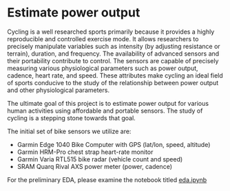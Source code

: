# Estimate power output

Cycling is a well researched sports primarily because it provides a highly reproducible and controlled exercise mode. 
It allows researchers to precisely manipulate variables such as intensity (by adjusting resistance or terrain), duration, and frequency. 
The availability of advanced sensors and their portability contribute to control. The sensors are capable of precisely measuring various
physiological parameters such as power output, cadence, heart rate, and speed. 
These attributes make cycling an ideal field of sports conducive to the study of the relationship between power output and other physiological parameters.

The ultimate goal of this project is to estimate power output for various human activities using affordable and portable sensors. 
The study of cycling is a stepping stone towards that goal.

The initial set of bike sensors we utilize are:
- Garmin Edge 1040 Bike Computer with GPS (lat/lon, speed, altitude)
- Garmin HRM-Pro chest strap heart-rate monitor
- Garmin Varia RTL515 bike radar (vehicle count and speed)
- SRAM Quarq Rival AXS power meter (power, cadence)
  
For the preliminary EDA, please examine the notebook titled [eda.ipynb](notebooks/eda.ipynb)
